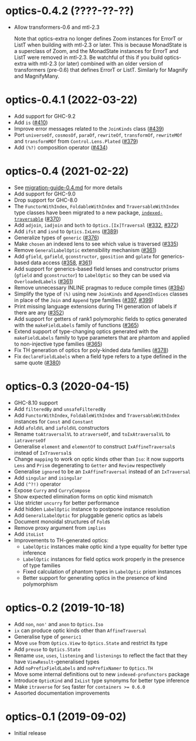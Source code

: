 # optics-0.4.2 (????-??-??)
* Allow transformers-0.6 and mtl-2.3

  Note that optics-extra no longer defines Zoom instances for ErrorT or ListT when
  building with mtl-2.3 or later. This is because MonadState is a superclass of
  Zoom, and the MonadState instances for ErrorT and ListT were removed in
  mtl-2.3. Be watchful of this if you build optics-extra with mtl-2.3 (or
  later) combined with an older version of transformers (pre-0.6) that defines
  ErrorT or ListT.  Similarly for Magnify and MagnifyMany.

# optics-0.4.1 (2022-03-22)
* Add support for GHC-9.2
* Add `is` ([#410](https://github.com/well-typed/optics/pull/410))
* Improve error messages related to the `JoinKinds` class
  ([#439](https://github.com/well-typed/optics/pull/439))
* Port `universeOf`, `cosmosOf`, `paraOf`, `rewriteOf`, `transformOf`,
  `rewriteMOf` and `transformMOf` from `Control.Lens.Plated`
  ([#379](https://github.com/well-typed/optics/pull/379))
* Add `(%?)` composition operator
  ([#434](https://github.com/well-typed/optics/pull/434))

# optics-0.4 (2021-02-22)
* See [migration-guide-0.4.md](https://github.com/well-typed/optics/blob/master/migration-guide-0.4.md) for more details
* Add support for GHC-9.0
* Drop support for GHC-8.0
* The `FunctorWithIndex`, `FoldableWithIndex` and `TraversableWithIndex` type
  classes have been migrated to a new package,
  [`indexed-traversable`](https://hackage.haskell.org/package/indexed-traversable)
  ([#370](https://github.com/well-typed/optics/pull/370))
* Add `adjoin`, `iadjoin` and `both` to `Optics.[Ix]Traversal`
  ([#332](https://github.com/well-typed/optics/pull/332),
   [#372](https://github.com/well-typed/optics/pull/372))
* Add `ifst` and `isnd` to `Optics.IxLens`
  ([#389](https://github.com/well-typed/optics/pull/389))
* Generalize types of `generic`
  ([#376](https://github.com/well-typed/optics/pull/376))
* Make `chosen` an indexed lens to see which value is traversed
  ([#335](https://github.com/well-typed/optics/pull/335))
* Remove `GeneralLabelOptic` extensibility mechanism
  ([#361](https://github.com/well-typed/optics/pull/361))
* Add `gfield`, `gafield`, `gconstructor`, `gposition` and `gplate` for
  generics-based data access
  ([#358](https://github.com/well-typed/optics/pull/358),
   [#361](https://github.com/well-typed/optics/pull/361))
* Add support for generics-based field lenses and constructor prisms (`gfield`
  and `gconstructor`) to `LabelOptic` so they can be used via `OverloadedLabels`
  ([#361](https://github.com/well-typed/optics/pull/361))
* Remove unnecessary INLINE pragmas to reduce compile times
  ([#394](https://github.com/well-typed/optics/pull/394))
* Simplify the type of `(%)` using new `JoinKinds` and `AppendIndices` classes
  in place of the `Join` and `Append` type families
  ([#397](https://github.com/well-typed/optics/pull/397),
   [#399](https://github.com/well-typed/optics/pull/399))
* Print missing language extensions during TH generation of labels if there are
  any ([#352](https://github.com/well-typed/optics/pull/352))
* Add support for getters of rank1 polymorphic fields to optics generated with
  the `makeFieldLabels` family of functions
  ([#365](https://github.com/well-typed/optics/pull/365))
* Extend support of type-changing optics generated with the `makeFieldLabels`
  family to type parameters that are phantom and applied to non-injective type
  families
  ([#365](https://github.com/well-typed/optics/pull/365))
* Fix TH generation of optics for poly-kinded data families
  ([#378](https://github.com/well-typed/optics/pull/378))
* Fix `declareFieldLabels` when a field type refers to a type defined in the
  same quote
  ([#380](https://github.com/well-typed/optics/pull/380))

# optics-0.3 (2020-04-15)
* GHC-8.10 support
* Add `filteredBy` and `unsafeFilteredBy`
* Add `FunctorWithIndex`, `FoldableWithIndex` and `TraversableWithIndex`
  instances for `Const` and `Constant`
* Add `afoldVL` and `iafoldVL` constructors
* Rename `toAtraversalVL` to `atraverseOf`, and `toIxAtraversalVL` to `iatraverseOf`
* Generalise `element` and `elementOf` to construct `IxAffineTraversal`s
  instead of `IxTraversal`s
* Change `mapping` to work on optic kinds other than `Iso`: it now supports
  `Lens` and `Prism` degenerating to `Getter` and `Review` respectively
* Generalise `ignored` to be an `IxAffineTraversal` instead of an `IxTraversal`
* Add `singular` and `isingular`
* Add `(^?!)` operator
* Expose `Curry` and `CurryCompose`
* Show expected elimination forms on optic kind mismatch
* Use stricter `uncurry` for better performance
* Add hidden `LabelOptic` instance to postpone instance resolution
* Add `GeneralLabelOptic` for pluggable generic optics as labels
* Document monoidal structures of `Fold`s
* Remove proxy argument from `implies`
* Add `itoList`
* Improvements to TH-generated optics:
  - `LabelOptic` instances make optic kind a type equality for better type inference
  - `LabelOptic` instances for field optics work properly in the presence of type families
  - Fixed calculation of phantom types in `LabelOptic` prism instances
  - Better support for generating optics in the presence of kind polymorphism

# optics-0.2 (2019-10-18)
* Add `non`, `non'` and `anon` to `Optics.Iso`
* `ix` can produce optic kinds other than `AffineTraversal`
* Generalise type of `generic1`
* Move `use` from `Optics.View` to `Optics.State` and restrict its type
* Add `preuse` to `Optics.State`
* Rename `use`, `uses`, `listening` and `listenings` to reflect the fact that
  they have `ViewResult`-generalised types
* Add `noPrefixFieldLabels` and `noPrefixNamer` to `Optics.TH`
* Move some internal definitions out to new `indexed-profunctors` package
* Introduce `OpticKind` and `IxList` type synonyms for better type inference
* Make `itraverse` for `Seq` faster for `containers >= 0.6.0`
* Assorted documentation improvements

# optics-0.1 (2019-09-02)
* Initial release
